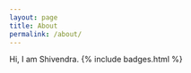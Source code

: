 ```yaml
---
layout: page
title: About
permalink: /about/
---
```


Hi, I am Shivendra. 
{% include badges.html %}
